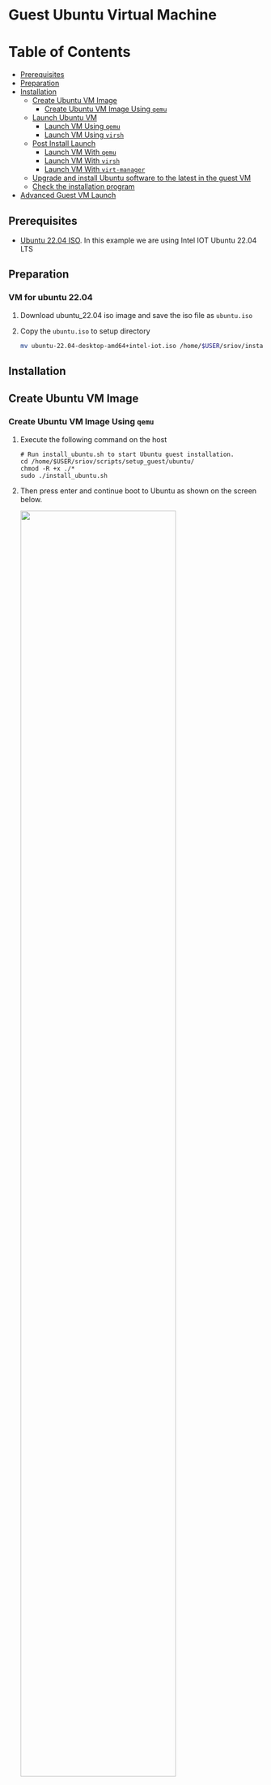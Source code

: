 <a name="ubuntu-vm-top"></a>
# Guest Ubuntu Virtual Machine

<!-- TABLE OF CONTENTS -->
# Table of Contents
- [Prerequisites](#prerequisites)
- [Preparation](#preparation)
- [Installation](#installation)
  - [Create Ubuntu VM Image](#create-ubuntu-vm-image)
    - [Create Ubuntu VM Image Using `qemu`](#create-ubuntu-vm-image-using-qemu)
  - [Launch Ubuntu VM](#launch-ubuntu-vm)
    - [Launch VM Using `qemu`](#launch-vm-using-qemu)
    - [Launch VM Using `virsh`](#launch-vm-using-virsh)
  - [Post Install Launch](#post-install-launch)
    - [Launch VM With `qemu`](#launch-vm-with-qemu)
    - [Launch VM With `virsh`](#launch-vm-with-virsh)
    - [Launch VM With `virt-manager`](#launch-vm-with-virt-manager)
  - [Upgrade and install Ubuntu software to the latest in the guest VM](#upgrade-and-install-ubuntu-software-to-the-latest-in-the-guest-vm)
  - [Check the installation program](#check-the-installation-program)
- [Advanced Guest VM Launch](#advanced-guest-vm-launch)

## Prerequisites

* [Ubuntu 22.04 ISO](https://cdimage.ubuntu.com/releases/jammy/release/inteliot/ubuntu-22.04-desktop-amd64+intel-iot.iso). In this example we are using Intel IOT Ubuntu 22.04 LTS

## Preparation
### VM for ubuntu 22.04
1. Download ubuntu_22.04 iso image and save the iso file as `ubuntu.iso`

2. Copy the `ubuntu.iso` to setup directory

    ```sh
    mv ubuntu-22.04-desktop-amd64+intel-iot.iso /home/$USER/sriov/install_dir/ubuntu.iso
    ```

## Installation

## Create Ubuntu VM Image

### Create Ubuntu VM Image Using `qemu`

1. Execute the following command on the host

    ```shell
    # Run install_ubuntu.sh to start Ubuntu guest installation.
    cd /home/$USER/sriov/scripts/setup_guest/ubuntu/
    chmod -R +x ./*
    sudo ./install_ubuntu.sh
    ```
    
2. Then press enter and continue boot to Ubuntu as shown on the screen below.

    <img src=./media/ubuntusetup1.png width="80%">

3. Run Ubuntu OS installation to install into the guest image and shutdown after completion, continue to execute [Upgrade and install Ubuntu software to the latest in the guest VM](#upgrade-and-install-ubuntu-software-to-the-latest-in-the-guest-vm)


## Launch Ubuntu VM

There are two options provided. Choose the corresponding launch method according to your installation method.

* [Option 1] Launch From `qemu`
* [Option 2] Launch From `virsh`

### Launch VM Using `qemu` 

1. Run `start_ubuntu.sh` to launch ubuntu virtual machine

    ```sh
    cd /home/$USER/sriov/scripts/setup_guest/ubuntu/
    sudo ./start_ubuntu.sh
    ```

### Launch VM Using `virsh`


1. Setup libvirt on host

    *Note: Skip this step if it has been run before*

    ```sh
    cd /home/$USER/sriov/virsh_enable/host_setup/debian
    
    # load br_netfilter module
    sudo modprobe br_netfilter

    ./setup_libvirt.sh
    ```

2. Reboot the system
    ```sh
    sudo reboot
    ```

3. Launch the ubuntu vm

    ```sh
    cd /home/$USER/sriov/virsh_enable/

    # init ubuntu guest vm
    ./guest_setup/idv.sh init ubuntu

    # launch vm
    sudo ./guest_setup/launch_multios.sh -f -d ubuntu -g sriov ubuntu
    ```


### Post Install Launch

There are three options provided. Choose the corresponding launch method according to your installation method.

*Note: Option 3 should be executed after option 2*

* [Option 1] Launch VM With `qemu`
* [Option 2] Launch VM With `virsh`
* [Option 3] Launch VM With `virt-manager`

### Launch VM With `qemu`

1. Run `start_ubuntu.sh` to launch ubuntu virtual machine

    ```sh
    cd /home/$USER/sriov
    sudo ./scripts/setup_guest/ubuntu/start_ubuntu.sh
    ```

### Launch VM With `virsh`

1. Launch the ubuntu vm

    ```sh
    cd /home/$USER/sriov/virsh_enable/

    # init ubuntu guest vm
    ./guest_setup/idv.sh init ubuntu

    # launch vm
    sudo ./guest_setup/launch_multios.sh -f -d ubuntu -g sriov ubuntu
    ```
### Launch VM With `virt-manager`

1. Run `virt-manager` to launch ubuntu virtual machine
    ```shell
    virt-manager
    ```

2. Passthrough usb device. Click *Open* button -> click *Add Hardware* and select the usb device you need -> click *Finish*

    <img src=./media/ubuntu_virt.png width="80%">
    <img src=./media/ubuntu_virt_2.png width="80%">
    <img src=./media/passthrough-usb.png width="80%">

3. Launch the ubuntu vm. Click *Virtual Machine* -> click *Run*

### Upgrade and install Ubuntu software to the latest in the guest VM

1. on the host, start the ubuntu VM

    ```shell
    cd /home/$USER/sriov/scripts/setup_guest/ubuntu/
    sudo ./start_ubuntu.sh
    ```
    
2. Open a `Terminal` in the guest VM.

3. Run the command shown below to upgrade Ubuntu software to the latest in the guest VM.

    ```shell
    # Upgrade Ubuntu software
    sudo apt -y update
    sudo apt -y upgrade
    sudo apt -y install openssh-server
    ```

4. Copy the following files and directories from the /home/idvuser/ directory of the host to the /home/idvuser/ directory of the guest.

    ```shell
    # on the host
    cd /home/$USER/
    # `idvuser` is the user name of the virtual machine Ubuntu system, Please replace it yourself
    rsync -avz -e "ssh -p 2222" ./sriovs/cripts/setup_guest/ idvuser@localhost:/home/idvuser/
    ```

5. Run `./setup_bsp.sh` in Ubuntu guest VM. Please be patient, it will take a few hours

    ```shell
    # in the guest
    cd /home/$USER/ubuntu/
    sudo ./setup_bsp.sh -kp 6.6-intel
    ```

6. Shut down the VM and start it using script `./start_ubuntu.sh`

    ```shell
    # on host
    cd /home/$USER/sriov/scripts/setup_guest/ubuntu/
    sudo ./start_ubuntu.sh
    ```

7. After rebooting, check if the kernel is the installed version.

    ```shell
    uname -r
    ```

    Output

    ```shell
    6.6-intel
    ```

8. Setup OpenVINO for use with Intel GPU in guest VM. After the installation completed.

    ```shell
    # on the guest
    cd /home/$USER/ubuntu/
    ./setup_openvino.sh --neo
    ```
9. Shutdown the VM again and restart it.
    ```shell
    # on host
    cd /home/$USER/sriov/scripts/setup_guest/ubuntu/
    sudo ./start_ubuntu.sh
    ```

10. Next, Waite for successful restart of VM, The Ubuntu image Ubuntu.qcow2 is now ready to use.

## Check the installation program

### Start and Check VM

1. Start vm

    ```shell
    cd /home/$USER/sriov/scripts/setup_guest/ubuntu/
    sudo ./start_ubuntu.sh
    ```

2. Check the software version

    ```shell
    cd /home/$USER/sriov/scripts/setup_guest/ubuntu/
    sudo ./sriov_check_version.sh
    ```

    Example output
    ```shell
    libdrm-amdgpu1:amd64                2.4.122-1~ubuntu0.24.04.1
    libdrm-common                       2.4.122-1~ubuntu0.24.04.1
    libdrm-dev:amd64                    2.4.122-1~ubuntu0.24.04.1
    libdrm-intel1:amd64                 2.4.122-1~ubuntu0.24.04.1
    libdrm-nouveau2:amd64               2.4.122-1~ubuntu0.24.04.1
    libdrm-radeon1:amd64                2.4.122-1~ubuntu0.24.04.1
    libdrm-tests                        2.4.122-1~ubuntu0.24.04.1
    libdrm2:amd64                       2.4.122-1~ubuntu0.24.04.1
    libva2:amd64                        2.22.0-1ppa1~noble1
    libva-dev:amd64                     2.22.0-1ppa1~noble1
    libva-drm2:amd64                    2.22.0-1ppa1~noble1
    libva-glx2:amd64                    2.22.0-1ppa1~noble1
    libva-wayland2:amd64                2.22.0-1ppa1~noble1
    libva-x11-2:amd64                   2.22.0-1ppa1~noble1
    va-driver-all:amd64                 2.22.0-1ppa1~noble1
    libigdgmm-dev:amd64                 22.5.5-1ppa1~noble2
    libigdgmm12:amd64                   22.5.5-1ppa1~noble2
    libvpl2                             1:2.13.0-1ppa1~noble1
    libvpl-dev                          1:2.13.0-1ppa1~noble1
    libmfx-gen1.2                       24.4.4-1ppa1~noble2
    libmfx-gen-dev                      24.4.4-1ppa1~noble2
    intel-media-va-driver:amd64         24.4.4-1ppa1~noble2
    intel-media-va-driver-non-free:amd64 24.4.4-1ppa1~noble2
    libigfxcmrt-dev:amd64               24.4.4-1ppa1~noble2
    libigfxcmrt7:amd64                  24.4.4-1ppa1~noble2
    libspice-client-glib-2.0-8:amd64    0.42-2ubuntu2
    libspice-client-gtk-3.0-5:amd64     0.42-2ubuntu2
    libspice-client-gtk-3.0-5:amd64     0.42-2ubuntu2
    spice-client-gtk                    0.42-2ubuntu2
    spice-client-glib-usb-acl-helper    0.42-2ubuntu2
    qemu-guest-agent                    1:9.1.0+ppa1-noble5
    qemu-guest-agent                    1:9.1.0+ppa1-noble5
    libd3dadapter9-mesa:amd64           24.2.8-1ubuntu1~24.04.1
    libd3dadapter9-mesa-dev:amd64       24.2.8-1ubuntu1~24.04.1
    libd3dadapter9-mesa-dev:amd64       24.2.8-1ubuntu1~24.04.1
    libegl-mesa0:amd64                  24.2.8-1ubuntu1~24.04.1
    libegl1-mesa-dev:amd64              24.2.8-1ubuntu1~24.04.1
    libgl1-mesa-dev:amd64               24.2.8-1ubuntu1~24.04.1
    libgl1-mesa-dri:amd64               24.2.8-1ubuntu1~24.04.1
    libglapi-mesa:amd64                 24.2.8-1ubuntu1~24.04.1
    libgles2-mesa-dev:amd64             24.2.8-1ubuntu1~24.04.1
    libglx-mesa0:amd64                  24.2.8-1ubuntu1~24.04.1
    libosmesa6:amd64                    24.2.8-1ubuntu1~24.04.1
    libosmesa6-dev:amd64                24.2.8-1ubuntu1~24.04.1
    libosmesa6-dev:amd64                24.2.8-1ubuntu1~24.04.1
    mesa-common-dev:amd64               24.2.8-1ubuntu1~24.04.1
    mesa-va-drivers:amd64               24.2.8-1ubuntu1~24.04.1
    mesa-vdpau-drivers:amd64            24.2.8-1ubuntu1~24.04.1
    mesa-vulkan-drivers:amd64           24.2.8-1ubuntu1~24.04.1
    ```

3. Check Ubuntu grub configuration

    ```shell
    sudo cat /etc/default/grub
    ```

    Example output
    
    ```shell
    GRUB_DEFAULT="Advanced options for Debian GNU/Linux>Debian GNU/Linux, with Linux 6.6-intel"
    .....
    GRUB_CMDLINE_LINUX="  i915.force_probe=* i915.enable_guc=0x3 i915.max_vfs=0 udmabuf.list_limit=8192 "
    ```

4. Check the loading driver

    ```shell
    glxinfo -B
    ```

    Example output
    ```
    name of display: :0
    display: :0  screen: 0
    direct rendering: Yes
    Extended renderer info (GLX_MESA_query_renderer):
        Vendor: Intel (0x8086)
        Device: Mesa Intel(R) Arc(tm) Graphics (MTL) (0x7d55)
        Version: 24.0.5
        Accelerated: yes
        Video memory: 1974MB
        Unified memory: yes
        Preferred profile: core (0x1)
        Max core profile version: 4.6
        Max compat profile version: 4.6
        Max GLES1 profile version: 1.1
        Max GLES[23] profile version: 3.2
    OpenGL vendor string: Intel
    OpenGL renderer string: Mesa Intel(R) Arc(tm) Graphics (MTL)
    OpenGL core profile version string: 4.6 (Core Profile) Mesa 24.0.5-1ppa1~jammy2 (git-7737614720)
    OpenGL core profile shading language version string: 4.60
    OpenGL core profile context flags: (none)
    OpenGL core profile profile mask: core profile

    OpenGL version string: 4.6 (Compatibility Profile) Mesa 24.0.5-1ppa1~jammy2 (git-7737614720)
    OpenGL shading language version string: 4.60
    OpenGL context flags: (none)
    OpenGL profile mask: compatibility profile

    OpenGL ES profile version string: OpenGL ES 3.2 Mesa 24.0.5-1ppa1~jammy2 (git-7737614720)
    OpenGL ES profile shading language version string: OpenGL ES GLSL ES 3.20
    ```


## Advanced Guest VM Launch

+ Customize launch single VM

    The `start_ubuntu.sh` script help on the host

    ```shell
    cd /home/$USER/sriov/scripts/setup_guest/ubuntu/
    sudo ./start_ubuntu.sh -h
    ```

    Output

    ```shell
    start_ubuntu.sh [-h] [-m] [-c] [-n] [-d] [-f] [-p] [-e] [--passthrough-pci-usb] [--passthrough-pci-udc] [--passthrough-pci-audio] [--passthrough-pci-eth] [--passthrough-pci-wifi] [--disable-kernel-irqchip] [--display] [--enable-pwr-ctrl] [--spice] [--audio]
    Options:
        -h  show this help message
        -m  specify guest memory size, eg. "-m 4G or -m 4096M"
        -c  specify guest cpu number, eg. "-c 4"
        -n  specify guest vm name, eg. "-n <guest_name>"
        -d  specify guest virtual disk image, eg. "-d /path/to/<guest_image>"
        -f  specify guest firmware OVMF variable image, eg. "-d /path/to/<ovmf_vars.fd>"
        -p  specify host forward ports, current support ssh, eg. "-p ssh=2222"
        -e  specify extra qemu cmd, eg. "-e "-monitor stdio""
        --passthrough-pci-usb passthrough USB PCI bus to guest.
        --passthrough-pci-udc passthrough USB Device Controller ie. UDC PCI bus to guest.
        --passthrough-pci-audio passthrough Audio PCI bus to guest.
        --passthrough-pci-eth passthrough Ethernet PCI bus to guest.
        --passthrough-pci-wifi passthrough WiFi PCI bus to guest.
        --disable-kernel-irqchip set kernel_irqchip=off.
        --display specify guest display connectors configuration with HPD (Hot Plug Display) feature,
                  eg. "--display full-screen,connectors.0=HDMI-1,connectors.1=DP-1"
                sub-param: max-outputs=[number of displays], set the max number of displays for guest vm, eg. "max-outputs=2"
                sub-param: full-screen, switch the guest vm display to full-screen mode.
                sub-param: show-fps, show fps info on the guest vm primary display.
                sub-param: connectors.[index]=[connector name], assign a connected display connector to guest vm.
                sub-param: extend-abs-mode, enable extend absolute mode across all monitors.
                sub-param: disable-host-input, disallow host's HID devices to control the guest.
        --enable-pwr-ctrl option allow guest power control from host via qga socket.
        --spice enable SPICE feature with sub-parameters,
                  eg. "--spice display=egl-headless,port=3002,disable-ticketing=on,spice-audio=on,usb-redir=1"
                sub-param: display=[display mode], set display mode, eg. "display=egl-headless"
                sub-param: port=[spice port], assign spice port, eg. "port=3002"
                sub-param: disable-ticketing=[on|off], set disable-ticketing, eg. "disable-ticketing=on"
                sub-param: spice-audio=[on|off], set spice audio eg. "spice-audio=on"
                sub-param: usb-redir=[number of USB redir channel], set USB redirection channel number, eg. "usb-redir=2"
        --audio enable hda audio for guest vm with sub-parameters,
                  eg. "--audio device=intel-hda,name=hda-audio,sink=alsa_output.pci-0000_00_1f.3.analog-stereo,timer-period=5000"
                sub-param: device=[device], set audio device, eg. "device=intel-hda"
                sub-param: name=[name], set audio device name, eg. "name=hda-audio"
                sub-param: server=[audio server], set audio server, eg. "unix:/run/user/1000/pulse/native"
                sub-param: sink=[audio sink], set audio stream routing. Use "pacmd list-sinks" to find available audio sinks
                sub-param: timer-period=[period], set timer period in microseconds (us), eg. "timer-period=5000"
    ```

+ Launch Multiple Ubuntu Guest VMs

    Run the `start_all_ubuntu.sh`, Please be patient, it will take some time
    
    ```shell
    # on the host
    cd /home/$USER/scripts/setup_guest/ubuntu/
    sudo ./start_all_ubuntu.sh
    ```
   
    After running start_all_ubuntu.sh, it will help you do the following:
   
    1. create multiple copies of `OVMF` files.
   
    2. create and setup the Ubuntu guest images. And the images will be named as `ubuntu.qcow2`, `ubuntu2.qcow2`, `ubuntu3.qcow2` and `ubuntu4.qcow2`.
   
    3. start 4 VMs
   
    Script content:
   
    ```shell
    #!/bin/bash
    # Sample script to launch multiple Ubuntu guests
    # Remember to customise the launch commands according to HW 
    setup and use case:
    # - number of guests
    # - memory allocated
    # - core allocated
    if [ ! -e ./OVMF_VARS_ubuntu2.fd ] & [ ! -e ubuntu2.qcow2 ];then
        cp -rf ./OVMF_VARS_ubuntu.fd  ./OVMF_VARS_ubuntu2.fd
        cp -rf ./ubuntu.qcow2         ./ubuntu2.qcow2
    fi 
   
    if [ ! -e ./OVMF_VARS_ubuntu2.fd ] & [ ! -e ubuntu3.qcow2 ];then
        cp -rf ./OVMF_VARS_ubuntu.fd  ./OVMF_VARS_ubuntu3.fd
        cp -rf ./ubuntu.qcow2         ./ubuntu3.qcow2
    fi 
   
    if [ ! -e ./OVMF_VARS_ubuntu2.fd ] & [ ! -e ubuntu4.qcow2 ];then
        cp -rf ./OVMF_VARS_ubuntu.fd  ./OVMF_VARS_ubuntu4.fd
        cp -rf ./ubuntu.qcow2         ./ubuntu4.qcow2
    fi 
   
    # Propagate signal to children
    trap 'trap " " SIGTERM; kill 0; wait' SIGINT SIGTERM
    # Start Ubuntu multi guests
    echo "Starting Ubuntu Guest1..."
    sudo ./start_ubuntu.sh -m 2G -c 2 -n ubuntu-vm1 &
    echo "Starting Ubuntu Guest2..."
    sudo ./start_ubuntu.sh -m 2G -c 2 -n ubuntu-vm2 -f OVMF_VARS_ubuntu2.fd -d ubuntu2.qcow2 -p ssh=2223 &
    echo "Starting Ubuntu Guest3..."
    sudo ./start_ubuntu.sh -m 2G -c 2 -n ubuntu-vm3 -f OVMF_VARS_ubuntu3.fd -d ubuntu3.qcow2 -p ssh=2224 &
    echo "Starting Ubuntu Guest4..."
    sudo ./start_ubuntu.sh -m 2G -c 2 -n ubuntu-vm4 -f OVMF_VARS_ubuntu4.fd -d ubuntu4.qcow2 -p ssh=2225 &
    wait
    ```

<p align="right">(<a href="#ubuntu-vm-top">back to top</a>)</p>
